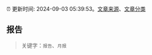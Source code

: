 :alarm_clock: 更新时间: 2024-09-03 05:39:53。[文章来源](/README.md)、[文章分类](/TAGS.md)

## 报告


> 关键字：`报告`、`月报`



